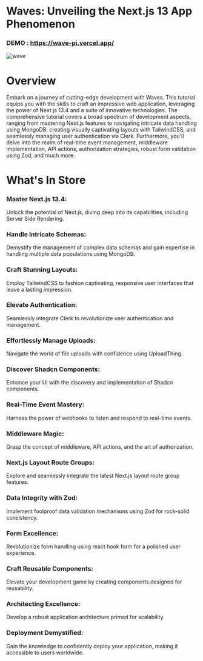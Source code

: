 # Waves: Unveiling the Next.js 13 App Phenomenon
### DEMO : https://wave-pi.vercel.app/
![wave](https://github.com/MohamedBoukthir/Wave/assets/124532428/999fc90d-9037-403c-90dc-ee8e57302914)

# Overview
Embark on a journey of cutting-edge development with Waves. This tutorial equips you with the skills to craft an impressive web application, leveraging the power of Next.js 13.4 and a suite of innovative technologies. The comprehensive tutorial covers a broad spectrum of development aspects, ranging from mastering Next.js features to navigating intricate data handling using MongoDB, creating visually captivating layouts with TailwindCSS, and seamlessly managing user authentication via Clerk. Furthermore, you'll delve into the realm of real-time event management, middleware implementation, API actions, authorization strategies, robust form validation using Zod, and much more.

# What's In Store

### Master Next.js 13.4:
Unlock the potential of Next.js, diving deep into its capabilities, including Server Side Rendering.
### Handle Intricate Schemas:
Demystify the management of complex data schemas and gain expertise in handling multiple data populations using MongoDB.
### Craft Stunning Layouts:
Employ TailwindCSS to fashion captivating, responsive user interfaces that leave a lasting impression.
### Elevate Authentication:
Seamlessly integrate Clerk to revolutionize user authentication and management.
### Effortlessly Manage Uploads:
Navigate the world of file uploads with confidence using UploadThing.
### Discover Shadcn Components:
Enhance your UI with the discovery and implementation of Shadcn components.
### Real-Time Event Mastery:
Harness the power of webhooks to listen and respond to real-time events.
### Middleware Magic:
Grasp the concept of middleware, API actions, and the art of authorization.
### Next.js Layout Route Groups:
Explore and seamlessly integrate the latest Next.js layout route group features.
### Data Integrity with Zod:
Implement foolproof data validation mechanisms using Zod for rock-solid consistency.
### Form Excellence:
Revolutionize form handling using react hook form for a polished user experience.
### Craft Reusable Components:
Elevate your development game by creating components designed for reusability.
### Architecting Excellence:
Develop a robust application architecture primed for scalability.
### Deployment Demystified:
Gain the knowledge to confidently deploy your application, making it accessible to users worldwide.
